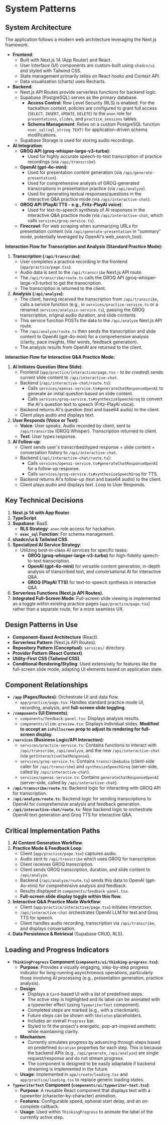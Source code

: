 # System Patterns

## System Architecture

The application follows a modern web architecture leveraging the Next.js framework.

-   **Frontend**:
    -   Built with Next.js 14 (App Router) and React.
    -   User Interface (UI) components are custom-built using `shadcn/ui` and styled with Tailwind CSS.
    -   State management primarily relies on React hooks and Context API.
    -   Data visualization (charts) uses Recharts.
-   **Backend**:
    -   Next.js API Routes provide serverless functions for backend logic.
    -   Supabase (PostgreSQL) serves as the primary database.
        -   **Access Control**: Row Level Security (RLS) is enabled. For the hackathon context, policies are configured to grant full access (`SELECT`, `INSERT`, `UPDATE`, `DELETE`) to the `anon` role for `presentations`, `slides`, and `practice_sessions` tables.
        -   **Schema Management**: Relies on a custom PostgreSQL function `exec_sql(sql_string TEXT)` for application-driven schema modifications.
    -   Supabase Storage is used for storing audio recordings.
-   **AI Integration**:
    -   **GROQ API (groq-whisper-large-v3-turbo)**:
        -   Used for highly accurate speech-to-text transcription of practice recordings (via `/api/transcribe`).
    -   **OpenAI (gpt-4o-mini)**:
        -   Used for presentation content generation (via `/api/generate-presentation`).
        -   Used for comprehensive analysis of GROQ-generated transcriptions in presentation practice (via `/api/analyze`).
        -   Used for generating textual responses/questions in the interactive Q&A practice mode (via `/api/interactive-chat`).
    -   **GROQ API (PlayAI TTS - e.g., Fritz-PlayAI voice)**:
        -   Used for text-to-speech synthesis of AI responses in the interactive Q&A practice mode (via `/api/interactive-chat`, which calls `services/groq-service.ts`).
    -   **Firecrawl**: For web scraping when summarizing URLs for presentation content (via `/api/generate-presentation` in "summary" mode, potentially leveraged by OpenAI's web_search_tool).

**Interaction Flow for Transcription and Analysis (Standard Practice Mode):**
1.  **Transcription (`/api/transcribe`)**:
    -   User completes a practice recording in the frontend (`app/practice/page.tsx`).
    -   Audio data is sent to the `/api/transcribe` Next.js API route.
    -   The `/api/transcribe/route.ts` calls the GROQ API (groq-whisper-large-v3-turbo) to get the transcription.
    -   The transcription is returned to the client.
2.  **Analysis (`/api/analyze`)**:
    -   The client, having received the transcription from `/api/transcribe`, calls a service function (e.g., in `services/practice-service.ts` or a renamed `services/analysis-service.ts`), passing the GROQ transcription, original audio duration, and slide contents.
    -   This service function POSTs the data to the `/api/analyze` Next.js API route.
    -   The `/api/analyze/route.ts` then sends the transcription and slide content to OpenAI (gpt-4o-mini) for a comprehensive analysis (clarity, pace insights, filler words, feedback generation).
    -   The analysis results from OpenAI are returned to the client.

**Interaction Flow for Interactive Q&A Practice Mode:**
1.  **AI Initiates Question (New Slide)**:
    -   Frontend (`app/practice/interactive/page.tsx` - *to be created*) sends current slide content to `/api/interactive-chat`.
    -   Backend (`/api/interactive-chat/route.ts`):
        -   Calls `services/openai-service.ts#generateChatResponseOpenAI` to generate an initial question based on slide content.
        -   Calls `services/groq-service.ts#synthesizeSpeechGroq` to convert the AI's question text to speech (Fritz-PlayAI voice).
    -   Backend returns AI's question (text and base64 audio) to the client.
    -   Client plays audio and displays text.
2.  **User Responds (Voice or Text)**:
    -   **Voice**: User speaks. Audio recorded by client, sent to `/api/transcribe` (GROQ Whisper). Transcription returned to client.
    -   **Text**: User types response.
3.  **AI Follow-up**:
    -   Client sends user's transcribed/typed response + slide content + conversation history to `/api/interactive-chat`.
    -   Backend (`/api/interactive-chat/route.ts`):
        -   Calls `services/openai-service.ts#generateChatResponseOpenAI` for a follow-up response.
        -   Calls `services/groq-service.ts#synthesizeSpeechGroq` for TTS.
    -   Backend returns AI's follow-up (text and base64 audio) to the client.
    -   Client plays audio and displays text. Loop to User Responds.

## Key Technical Decisions

1.  **Next.js 14 with App Router**.
2.  **TypeScript**.
3.  **Supabase**: BaaS.
    -   **RLS Strategy**: `anon` role access for hackathon.
    -   **`exec_sql` Function**: For schema management.
4.  **shadcn/ui & Tailwind CSS**.
5.  **Specialized AI Service Strategy**:
    -   Utilizing best-in-class AI services for specific tasks:
        -   **GROQ (groq-whisper-large-v3-turbo)** for high-fidelity speech-to-text transcription.
        -   **OpenAI (gpt-4o-mini)** for versatile content generation, in-depth analysis of transcribed text, and conversational AI for interactive Q&A.
        -   **GROQ (PlayAI TTS)** for text-to-speech synthesis in interactive Q&A.
6.  **Serverless Functions (Next.js API Routes)**.
7.  **Integrated Full-Screen Mode**: Full-screen slide viewing is implemented as a toggle within existing practice pages (`app/practice/page.tsx`) rather than a separate route, for a more seamless UX.

## Design Patterns in Use

-   **Component-Based Architecture** (React).
-   **Serverless Pattern** (Next.js API Routes).
-   **Repository Pattern (Conceptual)**: `services/` directory.
-   **Provider Pattern (React Context)**.
-   **Utility-First CSS (Tailwind CSS)**.
-   **Conditional Rendering/Styling**: Used extensively for features like the full-screen slide mode, adapting UI elements based on application state.

## Component Relationships

-   **`/app` (Pages/Routes)**: Orchestrate UI and data flow.
    -   `app/practice/page.tsx`: Handles standard practice mode UI, recording, analysis, and **full-screen slide toggling**.
-   **`/components` (UI Elements)**:
    -   `components/feedback-panel.tsx`: Displays analysis results.
    -   `components/slide-preview.tsx`: Displays individual slides. **Modified to accept an `isFullscreen` prop to adjust its rendering for full-screen display.**
-   **`/services` (Business Logic/API Interaction)**:
    -   `services/practice-service.ts`: Contains functions to interact with `/api/transcribe`, `/api/analyze`, and the new `/api/interactive-chat` (via `getInteractiveChatResponse`).
    -   `services/groq-service.ts`: Contains `transcribeAudio` (client-side caller for `/api/transcribe`) and `synthesizeSpeechGroq` (server-side, called by `/api/interactive-chat`).
    -   `services/openai-service.ts`: Contains `generateChatResponseOpenAI` (server-side, called by `/api/interactive-chat`).
-   **`/api/transcribe/route.ts`**: Backend logic for interacting with GROQ API for transcription.
-   **`/api/analyze/route.ts`**: Backend logic for sending transcriptions to OpenAI for comprehensive analysis and feedback generation.
-   **`/api/interactive-chat/route.ts`**: New backend logic to orchestrate OpenAI text generation and Groq TTS for interactive Q&A.

## Critical Implementation Paths

1.  **AI Content Generation Workflow**.
2.  **Practice Mode & Feedback Loop**:
    -   Client (`app/practice/page.tsx`) captures audio.
    -   Audio sent to `/api/transcribe` which uses GROQ for transcription.
    -   Client receives GROQ transcription.
    -   Client sends GROQ transcription, duration, and slide content to `/api/analyze`.
    -   Backend (`/api/analyze/route.ts`) sends this data to OpenAI (gpt-4o-mini) for comprehensive analysis and feedback.
    -   Results displayed in `components/feedback-panel.tsx`.
    -   **Full-screen slide display toggle within this flow.**
3.  **Interactive Q&A Practice Mode Workflow**:
    -   Client (`app/practice/interactive/page.tsx`) initiates interaction.
    -   `/api/interactive-chat` orchestrates OpenAI LLM for text and Groq TTS for speech.
    -   Client handles audio recording, transcription via `/api/transcribe`, and displays conversation.
4.  **Data Persistence & Retrieval** (Supabase CRUD, RLS).

## Loading and Progress Indicators

-   **`ThinkingProgress` Component (`components/ui/thinking-progress.tsx`)**:
    -   **Purpose**: Provides a visually engaging, step-by-step progress indicator for long-running asynchronous operations, particularly those involving AI processing (e.g., presentation generation, practice analysis).
    -   **Design**:
        -   Displays a `Card`-based UI with a list of predefined steps.
        -   The active step is highlighted and its label can be animated with a typewriter effect (using `TypewriterText` component).
        -   Completed steps are marked (e.g., with a checkmark).
        -   Future steps can be shown with `Skeleton` placeholders.
        -   Includes an overall `Progress` bar.
        -   Styled to fit the project's energetic, pop-art-inspired aesthetic while maintaining clarity.
    -   **Mechanism**:
        -   Currently simulates progress by advancing through steps based on predefined `duration` properties for each step. This is because the backend APIs (e.g., `/api/generate`, `/api/analyze`) are single request/response and do not stream progress.
        -   The component is designed to be easily adaptable if backend streaming is implemented in the future.
    -   **Usage**: Implemented in `app/create/loading.tsx` and `app/practice/loading.tsx` to replace generic loading states.
-   **`TypewriterText` Component (`components/ui/typewriter-text.tsx`)**:
    -   **Purpose**: A reusable React component that displays text with a typewriter (character-by-character) animation.
    -   **Features**: Configurable speed, optional start delay, and an on-complete callback.
    -   **Usage**: Used within `ThinkingProgress` to animate the label of the currently active step.
